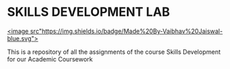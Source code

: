 # SKILLS DEVELOPMENT LAB

<a href="github.com/vaibhavjswl"><image src"https://img.shields.io/badge/Made%20By-Vaibhav%20Jaiswal-blue.svg"></a>


This is a repository of all the assignments of the course Skills Development for our Academic Coursework
